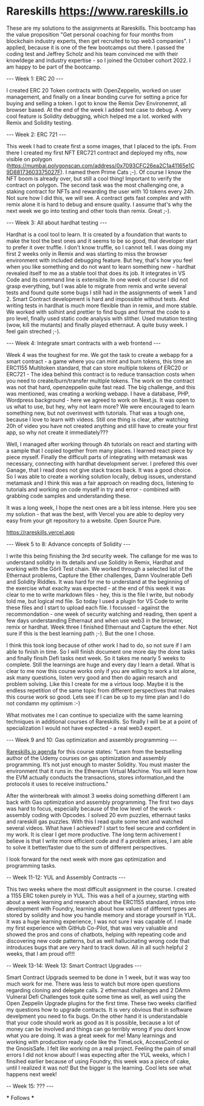 # Rareskills https://www.rareskills.io

These are my solutions to the assignments at Rareskills. This bootcamp has the value proposition "Get personal coaching for four months from blockchain industry experts, then get recruited to top web3 companies". I applied, because it is one of the few bootcamps out there. I passed the coding test and Jeffrey Scholz and his team convinced me with their knowldege and industry expertise - so I joined the October cohort 2022. I am happy to be part of the bootcamp.

--- Week 1: ERC 20 ---

I created ERC 20 Token contracts with OpenZeppelin, worked on user management, and finally on a linear bonding curve for setting a price for buying and selling a token. I got to know the Remix Dev Environemnt, all browser based. At the end of the week I added test case to debug. A very cool feature is Solidity debugging, which helped me a lot.
worked with Remix and Solidity testing.

--- Week 2: ERC 721 ---

This week I had to create first a some images, that I placed to the ipfs. From there I created my first NFT ERC721 contract and deployed my nfts, now visible on polygon (https://mumbai.polygonscan.com/address/0x7093CFC26ea2C1a41165e1C9D88173603375027F). I named them Prime Cats ;-). Of course I know the NFT boom is already over, but still a cool thing! Important to verify the contract on polygon. The second task was the most challenging one, a staking contract for NFTs and rewarding the user with 10 tokens every 24h. Not sure how I did this, we will see. A contract gets fast complex and with remix alone it is hard to debug and ensure quality. I assume that's why the next week we go into testing and other tools than remix. Great ;-).

--- Week 3: All about hardhat testing ---

Hardhat is a cool tool to learn. It is created by a foundation that wants to make the tool the best ones and it seems to be so good, that developer start to prefer it over truffle. I don't know truffle, so I cannot tell. I was doing my first 2 weeks only in Remix and was starting to miss the browser environment with included debugging feature. But hey, that's how you feel when you like something and do not want to learn something new - hardhat revealed itself to me as a stable tool that does its job. It integrates in VS Code and its command line is extensible. In one week of course I did not grasp everything, but I was able to migrate from remix and write several tests and found quite some bugs I still had in the assignments of week 1 and 2. Smart Contract development is hard and impossible without tests. And writing tests in hardhat is much more flexible than in remix, and more stable. We worked with solhint and prettier to find bugs and format the code to a pro level, finally used static code analysis with slither. Used mutation testing (wow, kill the mutants) and finally played ethernaut. A quite busy week. I feel gain streched ;-).

--- Week 4: Integrate smart contracts with a web frontend ---

Week 4 was the toughest for me. We got the task to create a webapp for a smart contract - a game where you can mint and burn tokens, this time an ERC1155 Multitoken standard, that can store multiple tokens of ERC20 or ERC721 - The idea behind this contract is to reduce transaction costs when you need to create/burn/transfer multiple tokens. The work on the contract was not that hard, openzeppelin quite fast read. The big challenge, and this was mentioned, was creating a working webapp. I have a database, PHP, Wordpress background - here we agreed to work on Next.js. It was open to us what to use, but hey, why not learn more? We were encouraged to learn something new, but not overinvest with tutorials. That was a tough one, because I love to learn with videos. Still one thing is clear, after watching 20h of video you have not created anything and still have to create your first app, so why not create it immediately???

Well, I managed after working through 4h tutorials on react and starting with a sample that I copied together from many places. I learned react piece by piece myself. Finally the difficult parts of integrating with metamask was necessary, connecting with hardhat development server. I prefered this over Ganage, that I read does not give stack traces back. It was a good choice. So I was able to create a working solution locally, debug issues, understand metamask and I think this was a fair approach on reading docs, listening to tutorials and working on code myself in try and error - combined with grabbing code samples and understanding these.

It was a long week, I hope the next ones are a bit less intense. Here you see my solution - that was the best, with Vercel you are able to deploy very easy from your git repository to a website. Open Source Pure.

https://rareskills.vercel.app

--- Week 5 to 8: Advance concepts of Solidity ---

I write this being finishing the 3rd security week. The callange for me was to understand solidity in its details and use Solidity in Remix, Hardhat and working with the Görli Test chain. We worked through a selected list of the Ethernaut problems, Capture the Ether challenges, Damn Voulnerable Defi and Solidity Riddles. It was hard for me to understand at the beginning of the exercise what exaclty was expected - at the end of this week it was clear to me to write markdown files - hey, this is the file I write, but nobody told me, but logical md file. So today I used a plugin for VS Code to write these files and I start to upload each file. I focussed - against the recommondation - one week of security watching and reading, then spent a few days understanding Ethernaut and when use web3 in the browser, remix or hardhat. Week three I finished Ethernaut and Capture the ether. Not sure if this is the best learning path ;-). But the one I chose.

I think this took long because of other work I had to do, so not sure if I am able to finish in time. So I will finish document one more day the done tasks and finally finsih Defi tasks next week. So it takes me nearly 5 weeks to complete. Still the learnings are huge and every day I learn a detail. What is clear to me now this course works only if you are willing to work a lot alone, ask many questions, listen very good and then do again resarch and problem solving. Like this I create for me a virtous loop. Maybe it is the endless repetition of the same topic from different perspectives that makes this course work so good. Lets see if I can be up to my time plan and I do not condamn my optimism :-)

What motivates me I can continue to specialize with the same learning techniques in additional courses of Rareskills. So finally I will be at a point of specialization I would not have expected - a real web3 expert.

--- Week 9 and 10: Gas optimization and assembly programming ---

[Rareskills.io agenda](https://www.rareskills.io/solidity-bootcamp) for this course states:
"Learn from the bestselling author of the Udemy courses on gas optimization and assembly programming. It’s not just enough to master Solidity. You must master the environment that it runs in: the Ethereum Virtual Machine. You will learn how the EVM actually conducts the transactions, stores information,and the protocols it uses to receive instructions."

After the winterbreak with almost 3 weeks doing something different I am back with Gas optimization and assembly programming. The first two days was hard to focus, especially because of the low level of the work - assembly coding with Opcodes. I solved 20 evm puzzles, ethernaut tasks and rareskill gas puzzles. With this I read quite some text and watched several videos. What have I achieved? I start to feel secure and confident in my work. It is clear I get more productive. The long term achivement I believe is that I write more efficient code and if a problem arises, I am able to solve it better/faster due to the sum of different perspectives.

I look forward for the next week with more gas optimization and programming tasks.

-- Week 11-12: YUL and Assembly Contracts ---

This two weeks where the most difficult assignment in the course. I created a 1155 ERC token purely in YUL. This was a hell of a journey, starting with about a week learning and research about the ERC1155 standard, intros into development with Foundry, learning about how values of different types are stored by solidity and how you handle memory and storage yourself in YUL. It was a huge learning experience, I was not sure I was capable of. I made my first experience with GitHub Co-Pilot, that was very valuable and showed the pros and cons of chatbots, helping with repeating code and discovering new code patterns, but as well hallucinating wrong code that introduces bugs that are very hard to track down. All in all such helpful 2 weeks, that I am proud of!!!

-- Week 13-14: Week 13: Smart Contract Upgrades ---

Smart Contract Upgrads seemed to be done in 1 week, but it was way too much work for me. There was less to watch but more open questions regarding cloning and delegate calls. 2 ethernaut challenges and 2 DAmn Vulneral Defi Challenges took quite some time as well, as well using the Open Zeppelin Upgrade plugins for the first time. These two weeks clarified my questions how to upgrade contracts. It is very obvious that in software develpment you need to fix bugs. On the other hand it is understandable that your code should work as good as it is possible, because a lot of money can be involved and things can go terribly wrong if you dont know what you are doing. It was a great week for me! Many learnings and working with production ready code like the TimeLock, AccessControl or the GnosisSafe. I felt like working on a real project. Feeling the pain of small errors I did not know about! I was expecting after the YUL weeks, which I finsihed earlier because of using Foundry, this week was a piece of cake, until I realized it was not! But the bigger is the learning. Cool lets see what happens next week!

-- Week 15: ??? ---

**\*** Follows **\***
